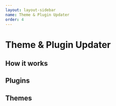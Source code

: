 ```yaml
---
layout: layout-sidebar
name: Theme & Plugin Updater
order: 4
---
```


# Theme & Plugin Updater

## How it works

## Plugins

## Themes
